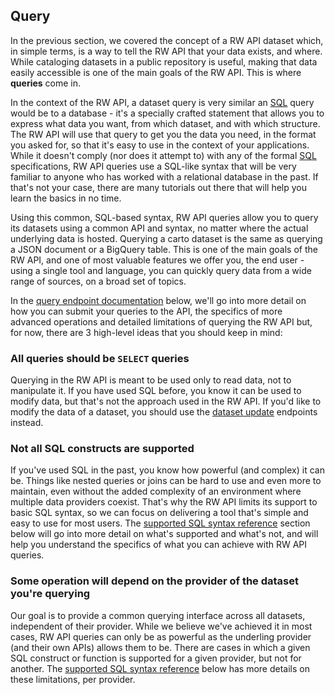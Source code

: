 ## Query

In the previous section, we covered the concept of a RW API dataset which, in simple terms, is a way to tell the RW API that your data exists, and where. While cataloging datasets in a public repository is useful, making that data easily accessible is one of the main goals of the RW API. This is where **queries** come in.

In the context of the RW API, a dataset query is very similar an [SQL](https://en.wikipedia.org/wiki/SQL) query would be to a database - it's a specially crafted statement that allows you to express what data you want, from which dataset, and with which structure. The RW API will use that query to get you the data you need, in the format you asked for, so that it's easy to use in the context of your applications. While it doesn't comply (nor does it attempt to) with any of the formal [SQL](https://en.wikipedia.org/wiki/SQL) specifications, RW API queries use a SQL-like syntax that will be very familiar to anyone who has worked with a relational database in the past. If that's not your case, there are many tutorials out there that will help you learn the basics in no time. 

Using this common, SQL-based syntax, RW API queries allow you to query its datasets using a common API and syntax, no matter where the actual underlying data is hosted. Querying a carto dataset is the same as querying a JSON document or a BigQuery table. This is one of the main goals of the RW API, and one of most valuable features we offer you, the end user - using a single tool and language, you can quickly query data from a wide range of sources, on a broad set of topics.

In the [query endpoint documentation](#query9) below, we'll go into more detail on how you can submit your queries to the API, the specifics of more advanced operations and detailed limitations of querying the RW API but, for now, there are 3 high-level ideas that you should keep in mind:

### All queries should be `SELECT` queries

Querying in the RW API is meant to be used only to read data, not to manipulate it. If you have used SQL before, you know it can be used to modify data, but that's not the approach used in the RW API. If you'd like to modify the data of a dataset, you should use the [dataset update](#updating-a-dataset) endpoints instead.


### Not all SQL constructs are supported

If you've used SQL in the past, you know how powerful (and complex) it can be. Things like nested queries or joins can be hard to use and even more to maintain, even without the added complexity of an environment where multiple data providers coexist. That's why the RW API limits its support to basic SQL syntax, so we can focus on delivering a tool that's simple and easy to use for most users. The [supported SQL syntax reference](#supported-sql-syntax-reference) section below will go into more detail on what's supported and what's not, and will help you understand the specifics of what you can achieve with RW API queries.


### Some operation will depend on the provider of the dataset you're querying

Our goal is to provide a common querying interface across all datasets, independent of their provider. While we believe we've achieved it in most cases, RW API queries can only be as powerful as the underling provider (and their own APIs) allows them to be. There are cases in which a given SQL construct or function is supported for a given provider, but not for another. The [supported SQL syntax reference](#supported-sql-syntax-reference) below has more details on these limitations, per provider.  
